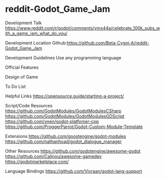 # reddit-Godot_Game_Jam

Development Talk
https://www.reddit.com/r/godot/comments/ymx44a/celebrate_100k_subs_with_a_game_jam_what_do_you/ 

Development Location
Github:https://github.com/Beta-Cygni-A/reddit-Godot_Game_Jam

Development Guidelines
Use any programming language

Official Features

Design of Game

To Do List
 
Helpful Links
https://opensource.guide/starting-a-project/

Script/Code Resources
https://github.com/GodotModules/GodotModulesCSharp
https://github.com/GodotModules/GodotModulesGDScript
https://github.com/vnen/godot-platfomer-cpp
https://github.com/ProggerParrot/Godot-Custom-Module-Template

Extensions
https://github.com/goostengine/godot-modules
https://github.com/nathanhoad/godot_dialogue_manager

Other Resources
https://github.com/godotengine/awesome-godot
https://github.com/Calinou/awesome-gamedev
https://godotmarketplace.com/

Language Bindings
https://github.com/Vivraan/godot-lang-support

